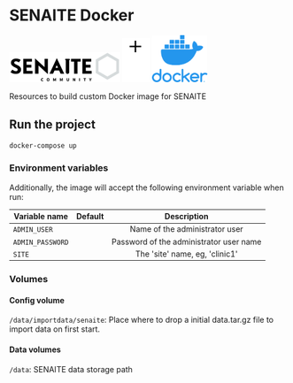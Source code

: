 # SENAITE Docker
<p align="left">
  <img src="readme/senaite_logo.png" width="200" title="Odoo">
  <img src="readme/plus.png" width="50" title="Docker">
  <img src="readme/docker_logo.png" width="100" title="Docker">
</p>

Resources to build custom Docker image for SENAITE

## Run the project

```
docker-compose up
```

### Environment variables

Additionally, the image will accept the following environment variable when run:

| Variable name                  | Default |                                    Description                                   |
|--------------------------------|---------|:--------------------------------------------------------------------------------:|
| `ADMIN_USER`                       |         | Name of the administrator user   
| `ADMIN_PASSWORD`                      |  | Password of the administrator  user name                        
| `SITE` |         | The 'site' name, eg, 'clinic1' |

### Volumes

#### Config volume
`/data/importdata/senaite`: Place where to drop a initial data.tar.gz file to import data on first start.

#### Data volumes
`/data`: SENAITE data storage path
